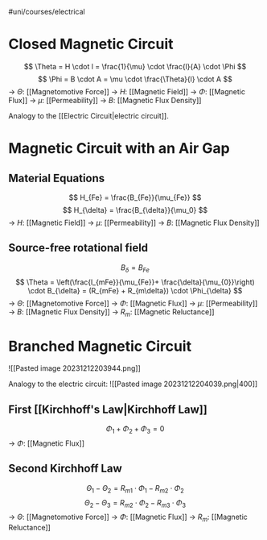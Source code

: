 #uni/courses/electrical 

# Closed Magnetic Circuit

$$
\Theta = H \cdot l = \frac{1}{\mu} \cdot \frac{l}{A} \cdot \Phi 
$$
$$
\Phi = B \cdot A = \mu \cdot \frac{\Theta}{l} \cdot A 
$$
-> $\Theta$: [[Magnetomotive Force]]
-> $H$: [[Magnetic Field]]
-> $\Phi$: [[Magnetic Flux]]
-> $\mu$: [[Permeability]]
-> $B$: [[Magnetic Flux Density]]

Analogy to the [[Electric Circuit|electric circuit]].

# Magnetic Circuit with an Air Gap

## Material Equations

$$
H_{Fe} = \frac{B_{Fe}}{\mu_{Fe}}
$$
$$
H_{\delta} = \frac{B_{\delta}}{\mu_0}
$$
-> $H$: [[Magnetic Field]]
-> $\mu$: [[Permeability]]
-> $B$: [[Magnetic Flux Density]]

## Source-free rotational field

$$
B_{\delta} = B_{Fe}
$$
$$
\Theta = \left(\frac{l_{mFe}}{\mu_{Fe}}+ \frac{\delta}{\mu_{0}}\right) \cdot B_{\delta} = (R_{mFe} + R_{m\delta}) \cdot \Phi_{\delta}
$$
-> $\Theta$: [[Magnetomotive Force]]
-> $\Phi$: [[Magnetic Flux]]
-> $\mu$: [[Permeability]]
-> $B$: [[Magnetic Flux Density]]
-> $R_{m}$: [[Magnetic Reluctance]]

# Branched Magnetic Circuit

![[Pasted image 20231212203944.png]]

Analogy to the electric circuit:
![[Pasted image 20231212204039.png|400]]

## First [[Kirchhoff's Law|Kirchhoff Law]]

$$
\Phi_{1} + \Phi_{2} + \Phi_{3} = 0
$$
-> $\Phi$: [[Magnetic Flux]]

## Second Kirchhoff Law

$$
\Theta_{1} - \Theta_{2} = R_{m1} \cdot \Phi_{1} - R_{m2} \cdot \Phi_{2}
$$
$$
\Theta_{2} - \Theta_{3} = R_{m2} \cdot \Phi_{2} - R_{m3} \cdot \Phi_{3}
$$
-> $\Theta$: [[Magnetomotive Force]]
-> $\Phi$: [[Magnetic Flux]]
-> $R_{m}$: [[Magnetic Reluctance]]



